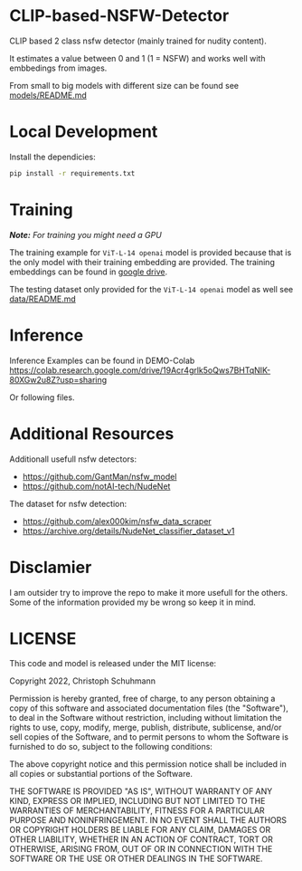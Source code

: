 # CLIP-based-NSFW-Detector

CLIP based 2 class nsfw detector (mainly trained for nudity content). 

It estimates a value between 0 and 1 (1 = NSFW) and works well with embbedings from images.

From small to big models with different size can be found see [models/README.md](models/README.md)


# Local Development

Install the dependicies:

```bash
pip install -r requirements.txt
```

# Training

***Note:** For training you might need a GPU*

The training example for `ViT-L-14 openai` model is provided because that is the only model with their training embedding are provided. The training embeddings can be found in [google drive](https://drive.google.com/file/d/1yenil0R4GqmTOFQ_GVw__x61ofZ-OBcS/view?usp=sharing). 

The testing dataset only provided for the `ViT-L-14 openai` model as well see [data/README.md](data/README.md)

# Inference 

Inference Examples can be found in DEMO-Colab https://colab.research.google.com/drive/19Acr4grlk5oQws7BHTqNIK-80XGw2u8Z?usp=sharing

Or following files.

# Additional Resources

Additionall usefull nsfw detectors:

* https://github.com/GantMan/nsfw_model
* https://github.com/notAI-tech/NudeNet

The dataset for nsfw detection:

* https://github.com/alex000kim/nsfw_data_scraper
* https://archive.org/details/NudeNet_classifier_dataset_v1


# Disclamier 

I am outsider try to improve the repo to make it more usefull for the others. Some of the information provided my be wrong so keep it in mind.


# LICENSE

This code and model is released under the MIT license:

Copyright 2022, Christoph Schuhmann

Permission is hereby granted, free of charge, to any person obtaining a copy of this software and associated documentation files (the "Software"), to deal in the Software without restriction, including without limitation the rights to use, copy, modify, merge, publish, distribute, sublicense, and/or sell copies of the Software, and to permit persons to whom the Software is furnished to do so, subject to the following conditions:

The above copyright notice and this permission notice shall be included in all copies or substantial portions of the Software.

THE SOFTWARE IS PROVIDED "AS IS", WITHOUT WARRANTY OF ANY KIND, EXPRESS OR IMPLIED, INCLUDING BUT NOT LIMITED TO THE WARRANTIES OF MERCHANTABILITY, FITNESS FOR A PARTICULAR PURPOSE AND NONINFRINGEMENT. IN NO EVENT SHALL THE AUTHORS OR COPYRIGHT HOLDERS BE LIABLE FOR ANY CLAIM, DAMAGES OR OTHER LIABILITY, WHETHER IN AN ACTION OF CONTRACT, TORT OR OTHERWISE, ARISING FROM, OUT OF OR IN CONNECTION WITH THE SOFTWARE OR THE USE OR OTHER DEALINGS IN THE SOFTWARE.

